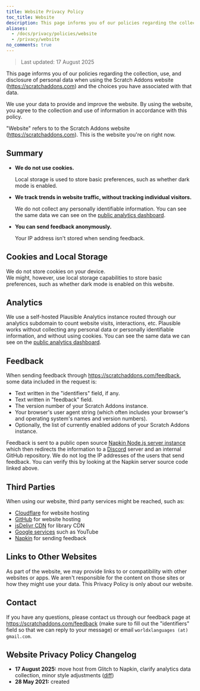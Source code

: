 ```yaml
---
title: Website Privacy Policy
toc_title: Website
description: This page informs you of our policies regarding the collection, use, and disclosure of personal data when using the Scratch Addons website and the choices you have associated with that data.
aliases:
  - /docs/privacy/policies/website
  - /privacy/website
no_comments: true
---
```


> Last updated: 17 August 2025

This page informs you of our policies regarding the collection, use, and disclosure of personal data when using the Scratch Addons website (<https://scratchaddons.com>) and the choices you have associated with that data.

We use your data to provide and improve the website. By using the website, you agree to the collection and use of information in accordance with this policy.

"Website" refers to to the Scratch Addons website (<https://scratchaddons.com>). This is the website you're on right now.

## Summary

- **We do not use cookies.**
  
  Local storage is used to store basic preferences, such as whether dark mode is enabled.

- **We track trends in website traffic, without tracking individual visitors.**
  
  We do not collect any personally identifiable information. You can see the same data we can see on the [public analytics dashboard](https://analytics.scratchaddons.com).

- **You can send feedback anonymously.**
  
  Your IP address isn't stored when sending feedback.

## Cookies and Local Storage

We do not store cookies on your device.  
We might, however, use local storage capabilities to store basic preferences, such as whether dark mode is enabled on this website.

## Analytics

We use a self-hosted Plausible Analytics instance routed through our analytics subdomain to count website visits, interactions, etc. Plausible works without collecting any personal data or personally identifiable information, and without using cookies. You can see the same data we can see on the [public analytics dashboard](https://analytics.scratchaddons.com).

## Feedback

When sending feedback through <https://scratchaddons.com/feedback>, some data included in the request is:

- Text written in the "identifiers" field, if any.
- Text written in "feedback" field.
- The version number of your Scratch Addons instance.
- Your browser's user agent string (which often includes your browser's and operating system's names and version numbers).
- Optionally, the list of currently enabled addons of your Scratch Addons instance.

Feedback is sent to a public open source [Napkin Node.js server instance](https://scratchaddons.npkn.net/feedback/) which then redirects the information to a [Discord](https://discord.com) server and an internal GitHub repository. We do not log the IP addresses of the users that send feedback. You can verify this by looking at the Napkin server source code linked above.

## Third Parties

When using our website, third party services might be reached, such as:
- [Cloudflare](https://www.cloudflare.com/privacypolicy/) for website hosting
- [GitHub](https://docs.github.com/en/github/site-policy/github-privacy-statement) for website hosting
- [jsDelivr CDN](https://www.jsdelivr.com/terms/privacy-policy) for library CDN
- [Google services](https://policies.google.com/privacy) such as YouTube
- [Napkin](https://app.termly.io/document/privacy-policy/652a111f-c37d-4094-906f-591414c28205) for sending feedback

## Links to Other Websites

As part of the website, we may provide links to or compatibility with other websites or apps. We aren't responsible for the content on those sites or how they might use your data. This Privacy Policy is only about our website.

## Contact

If you have any questions, please contact us through our feedback page at <https://scratchaddons.com/feedback> (make sure to fill out the "identifiers" field so that we can reply to your message) or email `worldxlanguages (at) gmail.com`.

## Website Privacy Policy Changelog

- **17 August 2025:** move host from Glitch to Napkin, clarify analytics data collection, minor style adjustments ([diff](https://github.com/ScratchAddons/website-v2/pull/326/files))
- **28 May 2021:** created
